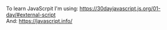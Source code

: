To learn JavaScrpit I'm using: https://30dayjavascript.js.org/01-day/#external-script <br>
And: https://javascript.info/
